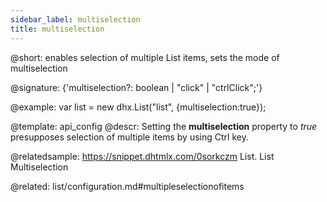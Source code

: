 ```yaml
---
sidebar_label: multiselection
title: multiselection
---          
```


@short: enables selection of multiple List items, sets the mode of multiselection

@signature: {'multiselection?: boolean | "click" | "ctrlClick";'}

@example: 
var list = new dhx.List("list", {multiselection:true});


@template:	api_config
@descr: 
Setting the **multiselection** property to *true* presupposes selection of multiple items by using Ctrl key.


@relatedsample:
https://snippet.dhtmlx.com/0sorkczm	List. List Multiselection


@related: list/configuration.md#multipleselectionofitems
